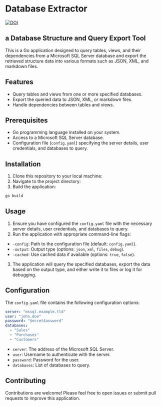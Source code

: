 # Database Extractor

[![DOI](https://zenodo.org/badge/798329072.svg)](https://zenodo.org/doi/10.5281/zenodo.13647590)  

## a Database Structure and Query Export Tool

This is a Go application designed to query tables, views, and their dependencies from a Microsoft SQL Server database and export the retrieved structure data into various formats such as JSON, XML, and markdown files.

## Features

- Query tables and views from one or more specified databases.
- Export the queried data to JSON, XML, or markdown files.
- Handle dependencies between tables and views.

## Prerequisites

- Go programming language installed on your system.
- Access to a Microsoft SQL Server database.
- Configuration file (`config.yaml`) specifying the server details, user credentials, and databases to query.

## Installation

1. Clone this repository to your local machine:
2. Navigate to the project directory:
3. Build the application:

```bash
go build
```

## Usage

1. Ensure you have configured the `config.yaml` file with the necessary server details, user credentials, and databases to query.
2. Run the application with appropriate command-line flags:

- `-config`: Path to the configuration file (default: `config.yaml`).
- `-output`: Output type (options: `json`, `xml`, `files`, `debug`).
- `-cached`: Use cached data if available (options: `true`, `false`).

3. The application will query the specified databases, export the data based on the output type, and either write it to files or log it for debugging.

## Configuration

The `config.yaml` file contains the following configuration options:

```yaml
server: "mssql.example.tld"
user: "john.doe"
password: "$ecret£assw⌀rd"
databases:
  - "Sales"
  - "Purchases"
  - "Customers"
```

- `server`: The address of the Microsoft SQL Server.
- `user`: Username to authenticate with the server.
- `password`: Password for the user.
- `databases`: List of databases to query.

## Contributing

Contributions are welcome! Please feel free to open issues or submit pull requests to improve this application.
